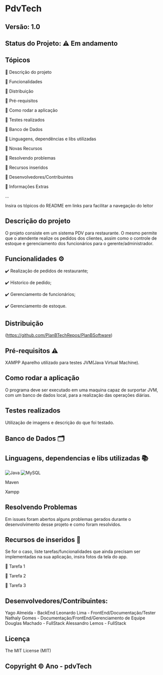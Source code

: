# PdvTech
## Versão: 1.0 
## Status do Projeto: ⚠️ Em andamento

## Tópicos
🔹 Descrição do projeto 

🔹 Funcionalidades

🔹 Distribuição

🔹 Pré-requisitos

🔹 Como rodar a aplicação

🔹 Testes realizados

🔹 Banco de Dados

🔹 Linguagens, dependências e libs utilizadas

🔹 Novas Recursos

🔹 Resolvendo problemas

🔹 Recursos inseridos 

🔹 Desenvolvedores/Contribuintes

🔹 Informações Extras


...

Insira os tópicos do README em links para facilitar a navegação do leitor

## Descrição do projeto
O projeto consiste em um sistema PDV para restaurante.
O mesmo permite que o atendente realize os pedidos dos clientes, assim como o controle de estoque e gerenciamento dos funcionários para o gerente/administrador.

## Funcionalidades ⚙️
✔️ Realização de pedidos de restaurante;

✔️ Historico de pedido;

✔️ Gerenciamento de funcionários; 

✔️ Gerenciamento de estoque.

## Distribuição
(https://github.com/PlanBTechRepos/PlanBSoftware)

## Pré-requisitos ⚠️    
XAMPP 
Aparelho utilizado para testes
JVM(Java Virtual Machine).

## Como rodar a aplicação 
O programa deve ser executado em uma maquina capaz de surportar JVM, com um banco de dados local, para a realização das operações diárias.

## Testes realizados
Utilização de imagens e descrição do que foi testado.

## Banco de Dados 🗂️


## Linguagens, dependencias e libs utilizadas 📚

![Java](https://img.shields.io/badge/Java-ED8B00?style=for-the-badge&logo=java&logoColor=white)
![MySQL](	https://img.shields.io/badge/MySQL-00000F?style=for-the-badge&logo=mysql&logoColor=white)

<p>Maven<p>
<p>Xampp<p>

## Resolvendo Problemas 
Em issues foram abertos alguns problemas gerados durante o desenvolvimento desse projeto e como foram resolvidos.

## Recursos de inseridos 🧰
Se for o caso, liste tarefas/funcionalidades que ainda precisam ser implementadas na sua aplicação, insira fotos da tela do app.

📝 Tarefa 1

📝 Tarefa 2

📝 Tarefa 3

## Desenvolvedores/Contribuintes:
Yago Almeida - BackEnd
Leonardo Lima - FrontEnd/Documentação/Tester
Nathaly Gomes - Documentação/FrontEnd/Gerenciamento de Equipe
Douglas Machado - FullStack
Alessandro Lemos - FullStack


## Licença
The MIT License (MIT)

## Copyright ©️ Ano - pdvTech
